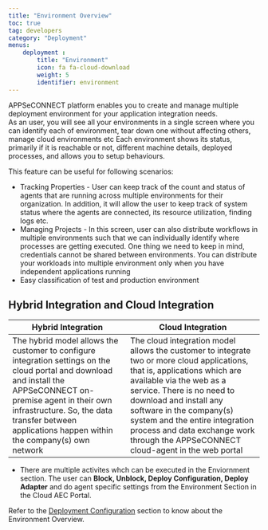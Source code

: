 ```yaml
---
title: "Environment Overview"
toc: true
tag: developers
category: "Deployment"
menus: 
    deployment :
        title: "Environment"
        icon: fa fa-cloud-download
        weight: 5
        identifier: environment
---
```



APPSeCONNECT platform enables you to create and manage multiple deployment environment for your application integration needs.  
As an user, you will see all your environments in a single screen where you can identify each of environment, 
tear down one without affecting others, manage cloud environments etc Each environment shows its status, primarily 
if it is reachable or not, different machine details, deployed processes, and allows you to setup behaviours.

This feature can be useful for following scenarios:
* Tracking Properties - User can keep track of the count and status of agents that are running across multiple environments for their organization. In addition, it will allow the user to keep track of system status where the agents are connected, its resource utilization, finding logs etc.
* Managing Projects - In this screen, user can also distribute workflows in multiple environments such that we can individually identify where processes are getting executed. One thing we need to keep in mind, credentials cannot be shared between environments. You can distribute your workloads into multiple environment only when you have independent applications running
* Easy classification of test and production environment


## Hybrid Integration and Cloud Integration


|Hybrid Integration|Cloud Integration|
|---|---|
|The hybrid model allows the customer to configure integration settings on the cloud portal and download and install the APPSeCONNECT on-premise agent in their own infrastructure. So, the data transfer between applications happen within the company(s) own network|The cloud integration model allows the customer to integrate two or more cloud applications, that is, applications which are available via the web as a service. There is no need to download and install any software in the company(s) system and the entire integration process and data exchange work through the APPSeCONNECT cloud-agent in the web portal|


* There are multiple activites whch can be executed in the Enviornment section.  The user can **Block, Unblock, Deploy Configuration, 
  Deploy Adapter** and do agent specific settings from the Environment Section in the Cloud AEC Portal.

Refer to the [Deployment Configuration](/deployment/Deployment-Configuration/) section to know about the Environment Overview.


